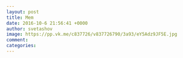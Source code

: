 ```yaml
--- 
layout: post 
title: Mem 
date: 2016-10-6 21:56:41 +0000 
author: svetashov 
image: https://pp.vk.me/c837726/v837726790/3a93/eY5Adz9JF5E.jpg
comment: 
categories: 
---
```

